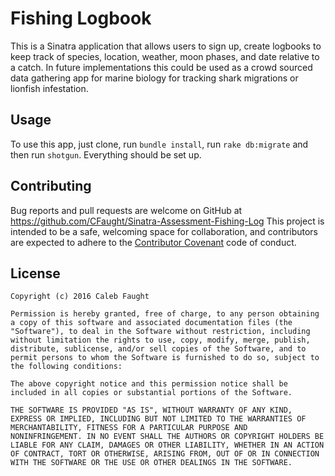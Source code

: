 # Fishing Logbook
This is a Sinatra application that allows users to sign up, create logbooks to keep track of species, location, weather, moon phases, and date relative to a catch. In future implementations this could be used as a crowd sourced data gathering app for marine biology for tracking shark migrations or lionfish infestation.

## Usage

To use this app, just clone, run `bundle install`, run `rake db:migrate` and then run `shotgun`.
Everything should be set up.

## Contributing

Bug reports and pull requests are welcome on GitHub at https://github.com/CFaught/Sinatra-Assessment-Fishing-Log This project is intended to be a safe, welcoming space for collaboration, and contributors are expected to adhere to the [Contributor Covenant](http://contributor-covenant.org) code of conduct.

## License

    Copyright (c) 2016 Caleb Faught

    Permission is hereby granted, free of charge, to any person obtaining
    a copy of this software and associated documentation files (the
    "Software"), to deal in the Software without restriction, including
    without limitation the rights to use, copy, modify, merge, publish,
    distribute, sublicense, and/or sell copies of the Software, and to
    permit persons to whom the Software is furnished to do so, subject to
    the following conditions:

    The above copyright notice and this permission notice shall be
    included in all copies or substantial portions of the Software.

    THE SOFTWARE IS PROVIDED "AS IS", WITHOUT WARRANTY OF ANY KIND,
    EXPRESS OR IMPLIED, INCLUDING BUT NOT LIMITED TO THE WARRANTIES OF
    MERCHANTABILITY, FITNESS FOR A PARTICULAR PURPOSE AND
    NONINFRINGEMENT. IN NO EVENT SHALL THE AUTHORS OR COPYRIGHT HOLDERS BE
    LIABLE FOR ANY CLAIM, DAMAGES OR OTHER LIABILITY, WHETHER IN AN ACTION
    OF CONTRACT, TORT OR OTHERWISE, ARISING FROM, OUT OF OR IN CONNECTION
    WITH THE SOFTWARE OR THE USE OR OTHER DEALINGS IN THE SOFTWARE.
